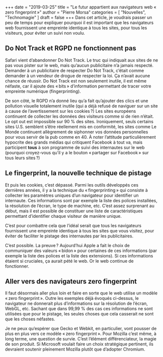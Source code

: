 +++
date        = "2019-03-25"
title       = "Le futur appartient aux navigateurs web « zero fingerprint »"
author      = "Pierre Morsa"
categories  = [ "Nouvelles", "Technomagie" ]
draft       = false
+++
Dans cet article, je voudrais passer un peu de temps pour expliquer pourquoi il est important que les navigateurs web fournissent une empreinte identique à tous les sites, pour tous les visiteurs, pour éviter un suivi non voulu.

## Do Not Track et RGPD ne fonctionnent pas
Safari vient d’abandonner Do Not Track. Le truc qui indiquait aux sites de ne pas vous pister sur le web, mais qu’aucun publicitaire n’a jamais respecté. Demander à un publicitaire de respecter Do Not Track, c’était comme demander à un vendeur de drogue de respecter la loi. Ça n’avait aucune chance de réussir. Do Not Track est non seulement inutile, il est même néfaste, car il ajoute des « bits » d’information permettant de tracer votre empreinte numérique (fingerprinting).

De son côté, le RGPD n’a donné lieu qu’a fait qu’ajouter des clics et une pollution visuelle totalement inutile (qui a déjà refusé de naviguer sur un site à cause de l’avertissement sur les cookies ?) Les sites européens continuent de collecter les données des visiteurs comme si de rien n’était. Le opt out est impossible sur 90 % des sites. Ironiquement, seuls certains sites U.S. semblent s’être réellement mis en conformité, les sites comme Le Monde continuent allègrement de siphonner vos données personnelles pour vous servir de la pub comme en 40. À noter l’attitude particulièrement hypocrite des grands médias qui critiquent Facebook à tout va, mais participent **tous** à son programme de suivi des internautes sur le web (pourquoi croyez-vous qu’il y a le bouton « partager sur Facebook » sur tous leurs sites ?)

## Le fingerprint, la nouvelle technique de pistage
Et puis les cookies, c’est dépassé. Parmi les outils développés ces dernières années, il y a la technique du « fingerprinting » qui consiste à collecter les paramètres uniques d’un navigateur pour identifier un internaute. Ces informations sont par exemple la liste des polices installées, la résolution de l’écran, le type de machine, etc. C’est assez surprenant au début, mais il est possible de constituer une liste de caractéristiques permettant d’identifier chaque visiteur de manière unique.

C’est pour combattre cela que l’idéal serait que tous les navigateurs fournissent une empreinte identique à tous les sites que vous visitez, pour éviter de faciliter le pistage des internautes par les publicitaires. 

C’est possible. La preuve ? Aujourd’hui Apple a fait le choix de communiquer des valeurs « bidon » pour certaines de ces informations (par exemple la liste des polices et la liste des extensions). Si ces informations étaient si cruciales, ça aurait pété le web. Or le web continue de fonctionner.

## Aller vers des navigateurs zero fingerprint
Il faut désormais aller plus loin et faire en sorte que le web utilise un modèle « zero fingerprint ». Outre les exemples déjà évoqués ci-dessus, le navigateur ne donnerait plus d’informations sur la résolution de l’écran, WebGL, etc. Sachant que dans 99,99 % des cas ces informations ne sont utilisées que pour le pistage, les seules choses que cela casserait ne sont que les choses néfastes.

Je ne peux qu’espérer que Gecko et Webkit, en particulier, vont pousser de plus en plus vers ce modèle « zero fingerprint ». Pour Mozilla c’est même, à long terme, une question de survie. C’est l’élément différenciateur, la magie de son produit. Si Microsoft voulait faire un choix stratégique pertinent, ils devraient soutenir pleinement Mozilla plutôt que d’adopter Chromium.
